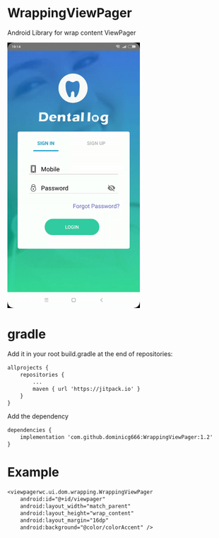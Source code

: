 # WrappingViewPager
Android Library for wrap content ViewPager

<img src="https://github.com/dominicg666/WrappingViewPager/blob/master/ezgif.com-video-to-gif%20(1).gif" width="300">


 # gradle
  Add it in your root build.gradle at the end of repositories:

	allprojects {
		repositories {
			...
			maven { url 'https://jitpack.io' }
		}
	}
 Add the dependency

	dependencies {
		implementation 'com.github.dominicg666:WrappingViewPager:1.2'
	}
	
# Example	

	<viewpagerwc.ui.dom.wrapping.WrappingViewPager
        android:id="@+id/viewpager"
        android:layout_width="match_parent"
        android:layout_height="wrap_content"
        android:layout_margin="16dp"
        android:background="@color/colorAccent" />
